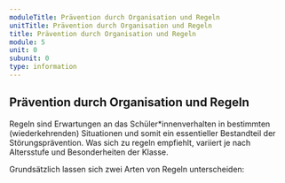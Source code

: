 ```yaml
---
moduleTitle: Prävention durch Organisation und Regeln
unitTitle: Prävention durch Organisation und Regeln
title: Prävention durch Organisation und Regeln
module: 5
unit: 0
subunit: 0
type: information
---
```


## Prävention durch Organisation und Regeln

Regeln sind Erwartungen an das Schüler*innenverhalten in bestimmten (wiederkehrenden) Situationen und somit ein essentieller Bestandteil der Störungsprävention. Was sich zu regeln empfiehlt, variiert je nach Altersstufe und Besonderheiten der Klasse. 

Grundsätzlich lassen sich zwei Arten von Regeln unterscheiden:

<flipcard id="15"></flipcard>
<flipcard id="16"></flipcard>